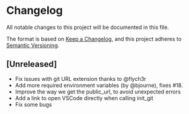 # Changelog
All notable changes to this project will be documented in this file.

The format is based on [Keep a Changelog](https://keepachangelog.com/en/1.0.0/),
and this project adheres to [Semantic Versioning](https://semver.org/spec/v2.0.0.html).

## [Unreleased]
- Fix issues with git URL extension thanks to @flych3r
- Add more required environment variables (by @bjourne), fixes #18.
- Improve the way we get the public_url, to avoid unexpected errors
- Add a link to open VSCode directly when calling init_git
- Fix some bugs
